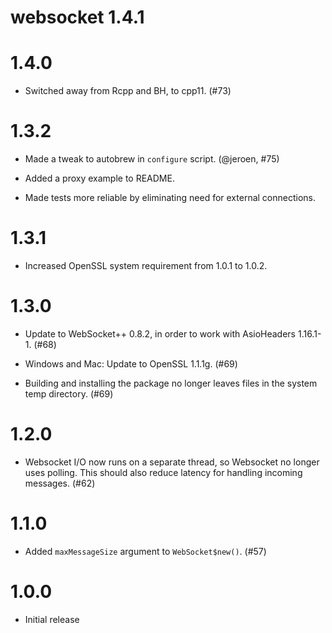 # websocket 1.4.1

1.4.0
=====

* Switched away from Rcpp and BH, to cpp11. (#73)

1.3.2
=====

* Made a tweak to autobrew in `configure` script. (@jeroen, #75)

* Added a proxy example to README.

* Made tests more reliable by eliminating need for external connections.

1.3.1
=====

* Increased OpenSSL system requirement from 1.0.1 to 1.0.2.

1.3.0
=====

* Update to WebSocket++ 0.8.2, in order to work with AsioHeaders 1.16.1-1. (#68)

* Windows and Mac: Update to OpenSSL 1.1.1g. (#69)

* Building and installing the package no longer leaves files in the system temp directory. (#69)

1.2.0
=====

* Websocket I/O now runs on a separate thread, so Websocket no longer uses polling. This should also reduce latency for handling incoming messages. (#62)

1.1.0
=====

* Added `maxMessageSize` argument to `WebSocket$new()`. (#57)

1.0.0
=====

* Initial release
